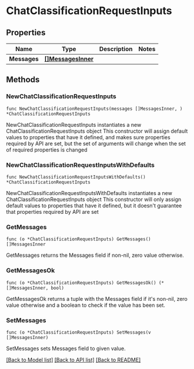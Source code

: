 # ChatClassificationRequestInputs

## Properties

Name | Type | Description | Notes
------------ | ------------- | ------------- | -------------
**Messages** | [**[]MessagesInner**](MessagesInner.md) |  | 

## Methods

### NewChatClassificationRequestInputs

`func NewChatClassificationRequestInputs(messages []MessagesInner, ) *ChatClassificationRequestInputs`

NewChatClassificationRequestInputs instantiates a new ChatClassificationRequestInputs object
This constructor will assign default values to properties that have it defined,
and makes sure properties required by API are set, but the set of arguments
will change when the set of required properties is changed

### NewChatClassificationRequestInputsWithDefaults

`func NewChatClassificationRequestInputsWithDefaults() *ChatClassificationRequestInputs`

NewChatClassificationRequestInputsWithDefaults instantiates a new ChatClassificationRequestInputs object
This constructor will only assign default values to properties that have it defined,
but it doesn't guarantee that properties required by API are set

### GetMessages

`func (o *ChatClassificationRequestInputs) GetMessages() []MessagesInner`

GetMessages returns the Messages field if non-nil, zero value otherwise.

### GetMessagesOk

`func (o *ChatClassificationRequestInputs) GetMessagesOk() (*[]MessagesInner, bool)`

GetMessagesOk returns a tuple with the Messages field if it's non-nil, zero value otherwise
and a boolean to check if the value has been set.

### SetMessages

`func (o *ChatClassificationRequestInputs) SetMessages(v []MessagesInner)`

SetMessages sets Messages field to given value.



[[Back to Model list]](../README.md#documentation-for-models) [[Back to API list]](../README.md#documentation-for-api-endpoints) [[Back to README]](../README.md)


